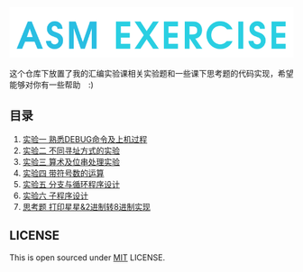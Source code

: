 <p align="center">
  <img src="./docs/images/logo.png">
</p>

这个仓库下放置了我的汇编实验课相关实验题和一些课下思考题的代码实现，希望能够对你有一些帮助　:)

## 目录
1. [实验一 熟悉DEBUG命令及上机过程](./Experiment1)
2. [实验二 不同寻址方式的实验](./Experiment2)
3. [实验三 算术及位串处理实验](./Experiment3)
4. [实验四 带符号数的运算](./Experiment4)
5. [实验五 分支与循环程序设计](./Experiment5)
6. [实验六 子程序设计](./Experiment6)
7. [思考题 打印星星&2进制转8进制实现](./Thinking)

## LICENSE
This is open sourced under [MIT](./LICENSE) LICENSE.